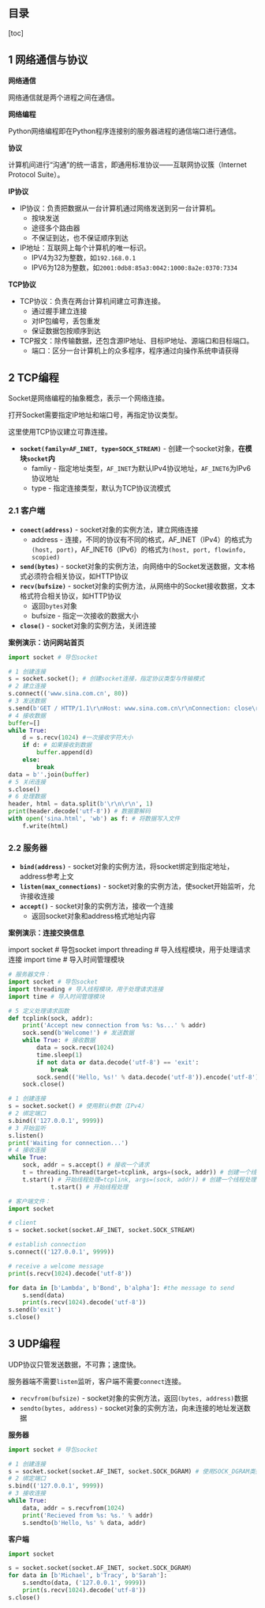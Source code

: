## 目录

[toc]

## 1 网络通信与协议

**网络通信**

网络通信就是两个进程之间在通信。

**网络编程**

Python网络编程即在Python程序连接别的服务器进程的通信端口进行通信。

**协议**

计算机间进行“沟通”的统一语言，即通用标准协议——互联网协议簇（Internet Protocol Suite）。

**IP协议**

* IP协议：负责把数据从一台计算机通过网络发送到另一台计算机。
	* 按块发送
	* 途径多个路由器
	* 不保证到达，也不保证顺序到达
* IP地址：互联网上每个计算机的唯一标识。
	* IPV4为32为整数，如`192.168.0.1`
	* IPV6为128为整数，如`2001:0db8:85a3:0042:1000:8a2e:0370:7334`

**TCP协议**

* TCP协议：负责在两台计算机间建立可靠连接。
	* 通过握手建立连接
	* 对IP包编号，丢包重发
	* 保证数据包按顺序到达
* TCP报文：除传输数据，还包含源IP地址、目标IP地址、源端口和目标端口。
	* 端口：区分一台计算机上的众多程序，程序通过向操作系统申请获得

## 2 TCP编程
Socket是网络编程的抽象概念，表示一个网络连接。

打开Socket需要指定IP地址和端口号，再指定协议类型。

这里使用TCP协议建立可靠连接。

* **`socket(family=AF_INET, type=SOCK_STREAM)`** - 创建一个socket对象，**在模块`socket`内**
	* famliy - 指定地址类型，`AF_INET`为默认IPv4协议地址，`AF_INET6`为IPv6协议地址
	* type - 指定连接类型，默认为TCP协议流模式

### 2.1 客户端
* **`conect(address)`** - socket对象的实例方法，建立网络连接
	* address - 连接，不同的协议有不同的格式，AF_INET（IPv4）的格式为`(host, port)`，AF_INET6（IPv6）的格式为`(host, port, flowinfo, scopied)`
* **`send(bytes)`** - socket对象的实例方法，向网络中的Socket发送数据，文本格式必须符合相关协议，如HTTP协议
* **`recv(bufsize)`** - socket对象的实例方法，从网络中的Socket接收数据，文本格式符合相关协议，如HTTP协议
	* 返回`bytes`对象
	* bufsize - 指定一次接收的数据大小
* **`close()`** - socket对象的实例方法，关闭连接

**案例演示：访问网站首页**

```python
import socket # 导包socket

# 1 创建连接
s = socket.socket(); # 创建socket连接，指定协议类型与传输模式
# 2 建立连接
s.connect(('www.sina.com.cn', 80)) 
# 3 发送数据
s.send(b'GET / HTTP/1.1\r\nHost: www.sina.com.cn\r\nConnection: close\r\n\r\n') 
# 4 接收数据
buffer=[]
while True:
	d = s.recv(1024) #一次接收字符大小
	if d: # 如果接收到数据
		buffer.append(d)
	else:
		break
data = b''.join(buffer)
# 5 关闭连接
s.close()
# 6 处理数据
header, html = data.split(b'\r\n\r\n', 1)
print(header.decode('utf-8')) # 数据要解码
with open('sina.html', 'wb') as f: # 将数据写入文件
	f.write(html)
```

### 2.2 服务器
* **`bind(address)`** - socket对象的实例方法，将socket绑定到指定地址，address参考上文
* **`listen(max_connections)`** - socket对象的实例方法，使socket开始监听，允许接收连接
* **`accept()`** - socket对象的实例方法，接收一个连接
	* 返回socket对象和address格式地址内容

**案例演示：连接交换信息**

import socket # 导包socket
import threading # 导入线程模块，用于处理请求连接
import time # 导入时间管理模块

```python
# 服务器文件：
import socket # 导包socket
import threading # 导入线程模块，用于处理请求连接
import time # 导入时间管理模块

# 5 定义处理请求函数
def tcplink(sock, addr):
	print('Accept new connection from %s: %s...' % addr)
	sock.send(b'Welcome!') # 发送数据
	while True: # 接收数据
		data = sock.recv(1024)
		time.sleep(1)
		if not data or data.decode('utf-8') == 'exit':
			break
		sock.send(('Hello, %s!' % data.decode('utf-8')).encode('utf-8'))
	sock.close()

# 1 创建连接
s = socket.socket() # 使用默认参数（IPv4）
# 2 绑定端口
s.bind(('127.0.0.1', 9999))
# 3 开始监听
s.listen()
print('Waiting for connection...')
# 4 接收连接
while True:
	sock, addr = s.accept() # 接收一个请求
	t = threading.Thread(target=tcplink, args=(sock, addr)) # 创建一个线程处理请求
	t.start() # 开始线程处理=tcplink, args=(sock, addr)) # 创建一个线程处理请求
			t.start() # 开始线程处理

# 客户端文件：
import socket

# client
s = socket.socket(socket.AF_INET, socket.SOCK_STREAM)

# establish connection
s.connect(('127.0.0.1', 9999))

# receive a welcome message
print(s.recv(1024).decode('utf-8'))

for data in [b'Lambda', b'Bond', b'alpha']: #the message to send
	s.send(data)
	print(s.recv(1024).decode('utf-8'))
s.send(b'exit')
s.close()
```

## 3 UDP编程
UDP协议只管发送数据，不可靠；速度快。

服务器端不需要`listen`监听，客户端不需要`connect`连接。

* `recvfrom(bufsize)` - socket对象的实例方法，返回`(bytes, address)`数据
* `sendto(bytes, address)` - socket对象的实例方法，向未连接的地址发送数据

**服务器**

```python
import socket # 导包socket

# 1 创建连接
s = socket.socket(socket.AF_INET, socket.SOCK_DGRAM) # 使用SOCK_DGRAM类型（代表UDP协议）
# 2 绑定端口
s.bind(('127.0.0.1', 9999))
# 3 接收连接
while True:
	data, addr = s.recvfrom(1024)
	print('Recieved from %s: %s.' % addr)
	s.sendto(b'Hello, %s' % data, addr)
```

**客户端**

```python
import socket

s = socket.socket(socket.AF_INET, socket.SOCK_DGRAM)
for data in [b'Michael', b'Tracy', b'Sarah']:
	s.sendto(data, ('127.0.0.1', 9999))
	print(s.recv(1024).decode('utf-8'))
s.close()
```